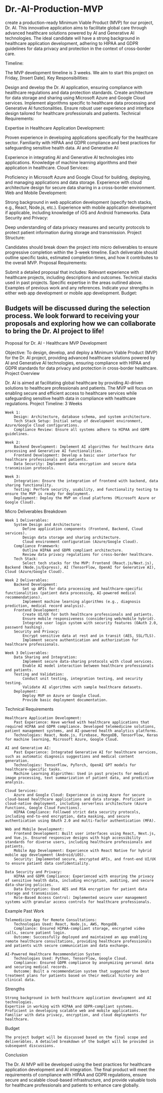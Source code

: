 # Dr.-AI-Production-MVP
create a production-ready Minimum Viable Product (MVP) for our project, Dr. AI. This innovative application aims to facilitate global care through advanced healthcare solutions powered by AI and Generative AI technologies. The ideal candidate will have a strong background in healthcare application development, adhering to HIPAA and GDPR guidelines for data privacy and protection in the context of cross-border care.

Timeline:

The MVP development timeline is 3 weeks. We aim to start this project on Friday, [Insert Date].
Key Responsibilities:

Design and develop the Dr. AI application, ensuring compliance with healthcare regulations and data protection standards.
Create architecture for data storage and sharing using Microsoft Azure and Google Cloud services.
Implement algorithms specific to healthcare data processing and Generative AI functionalities.
Ensure robust user experience and interface design tailored for healthcare professionals and patients.
Technical Requirements:

Expertise in Healthcare Application Development:

Proven experience in developing applications specifically for the healthcare sector.
Familiarity with HIPAA and GDPR compliance and best practices for safeguarding sensitive health data.
AI and Generative AI:

Experience in integrating AI and Generative AI technologies into applications.
Knowledge of machine learning algorithms and their application in healthcare.
Cloud Services:

Proficiency in Microsoft Azure and Google Cloud for building, deploying, and managing applications and data storage.
Experience with cloud architecture design for secure data sharing in a cross-border environment.
Web and Mobile Development:

Strong background in web application development (specify tech stacks, e.g., React, Node.js, etc.).
Experience with mobile application development if applicable, including knowledge of iOS and Android frameworks.
Data Security and Privacy:

Deep understanding of data privacy measures and security protocols to protect patient information during storage and transmission.
Project Structure:

Candidates should break down the project into micro deliverables to ensure progressive completion within the 3-week timeline. Each deliverable should outline specific tasks, estimated completion times, and how it contributes to the overall MVP.
Proposal Requirements:

Submit a detailed proposal that includes:
Relevant experience with healthcare projects, including descriptions and outcomes.
Technical stacks used in past projects.
Specific expertise in the areas outlined above.
Examples of previous work and any references.
Indicate your strengths in either web app development or mobile app development.
Budget:

Budgets will be discussed during the selection process.
We look forward to receiving your proposals and exploring how we can collaborate to bring the Dr. AI project to life!
----------
Proposal for Dr. AI - Healthcare MVP Development

Objective: To design, develop, and deploy a Minimum Viable Product (MVP) for the Dr. AI project, providing advanced healthcare solutions powered by AI and Generative AI technologies, ensuring compliance with HIPAA and GDPR standards for data privacy and protection in cross-border healthcare.
Project Overview

Dr. AI is aimed at facilitating global healthcare by providing AI-driven solutions to healthcare professionals and patients. The MVP will focus on enabling secure and efficient access to healthcare services while safeguarding sensitive health data in compliance with healthcare regulations.
Project Timeline: 3 Weeks

    Week 1:
        Design: Architecture, database schema, and system architecture.
        Tech Stack Setup: Initial setup of development environment, Azure/Google Cloud configurations.
        Compliance Review: Ensure all systems adhere to HIPAA and GDPR guidelines.

    Week 2:
        Backend Development: Implement AI algorithms for healthcare data processing and Generative AI functionalities.
        Frontend Development: Develop a basic user interface for healthcare professionals and patients.
        Data Security: Implement data encryption and secure data transmission protocols.

    Week 3:
        Integration: Ensure the integration of frontend with backend, data sharing functionality.
        Testing: Perform security, usability, and functionality testing to ensure the MVP is ready for deployment.
        Deployment: Deploy the MVP on cloud platforms (Microsoft Azure or Google Cloud).

Micro Deliverables Breakdown

    Week 1 Deliverables:
        System Design and Architecture:
            Define application components (Frontend, Backend, Cloud services).
            Design data storage and sharing architecture.
            Cloud environment configuration (Azure/Google Cloud).
        Compliance Framework:
            Outline HIPAA and GDPR compliant architecture.
            Review data privacy regulations for cross-border healthcare.
        Tech Stack:
            Select tech stacks for the MVP: Frontend (React.js/Next.js), Backend (Node.js/Express), AI (TensorFlow, OpenAI for Generative AI), Cloud (Azure/Google Cloud).

    Week 2 Deliverables:
        Backend Development:
            Set up APIs for data processing and healthcare-specific functionalities (patient data processing, AI-powered medical recommendations).
            Implement machine learning algorithms (e.g., diagnosis prediction, medical record analysis).
        Frontend Development:
            Create UI/UX for both healthcare professionals and patients.
            Ensure mobile responsiveness (considering web/mobile hybrid).
            Integrate user login system with security features (OAuth 2.0, password hashing).
        Security and Privacy:
            Encrypt sensitive data at rest and in transit (AES, SSL/TLS).
            Implement secure authentication and authorization for healthcare professionals.

    Week 3 Deliverables:
        Data Sharing and Integration:
            Implement secure data-sharing protocols with cloud services.
            Enable AI model interaction between healthcare professionals and patients.
        Testing and Validation:
            Conduct unit testing, integration testing, and security testing.
            Validate AI algorithms with sample healthcare datasets.
        Deployment:
            Deploy MVP on Azure or Google Cloud.
            Provide basic deployment documentation.

Technical Requirements

    Healthcare Application Development:
        Past Experience: Have worked with healthcare applications that required HIPAA and GDPR compliance. Developed telemedicine solutions, patient management systems, and AI-powered health analytics platforms.
        Technologies: React, Node.js, Firebase, MongoDB, TensorFlow, Keras for machine learning, Microsoft Azure, Google Cloud.

    AI and Generative AI:
        Past Experience: Integrated Generative AI for healthcare services, such as automatic diagnosis suggestions and medical content generation.
        Technologies: TensorFlow, PyTorch, OpenAI GPT models for healthcare-specific tasks.
        Machine Learning Algorithms: Used in past projects for medical image processing, text summarization of patient data, and predictive analysis.

    Cloud Services:
        Azure and Google Cloud: Experience in using Azure for secure cloud-based healthcare applications and data storage. Proficient in cloud-native deployment, including serverless architecture (Azure Functions, Google Cloud Functions).
        HIPAA Compliance: Followed strict data security protocols, including end-to-end encryption, data masking, and secure authentication using OAuth 2.0 and multi-factor authentication (MFA).

    Web and Mobile Development:
        Frontend Development: Built user interfaces using React, Next.js, and Vue.js. Ensured responsive designs with high accessibility standards for diverse users, including healthcare professionals and patients.
        Mobile App Development: Experience with React Native for hybrid mobile app development (Android/iOS).
        Security: Implemented secure, encrypted APIs, and front-end UI/UX to ensure patient data confidentiality.

    Data Security and Privacy:
        HIPAA and GDPR Compliance: Experienced with ensuring the privacy of sensitive health data, including encryption, auditing, and secure data-sharing policies.
        Data Encryption: Used AES and RSA encryption for patient data storage and transmission.
        Role-Based Access Control: Implemented secure user management systems with granular access controls for healthcare professionals.

Example Past Work

    Telemedicine App for Remote Consultations:
        Technologies Used: React, Node.js, AWS, MongoDB.
        Compliance: Ensured HIPAA-compliant storage, encrypted video calls, secure patient login.
        Outcome: Successfully deployed and maintained an app enabling remote healthcare consultations, providing healthcare professionals and patients with secure communication and data exchange.

    AI-Powered Healthcare Recommendation System:
        Technologies Used: Python, TensorFlow, Google Cloud.
        Compliance: Ensured GDPR compliance by anonymizing personal data and securing medical records.
        Outcome: Built a recommendation system that suggested the best treatment plans for patients based on their medical history and clinical data.

Strengths

    Strong background in both healthcare application development and AI technologies.
    Expertise in working with HIPAA and GDPR-compliant systems.
    Proficient in developing scalable web and mobile applications.
    Familiar with data privacy, encryption, and cloud deployments for healthcare.

Budget

    The project budget will be discussed based on the final scope and deliverables. A detailed breakdown of the budget will be provided in subsequent discussions.

Conclusion

The Dr. AI MVP will be developed using the best practices for healthcare application development and AI integration. The final product will meet the requirements of compliance with HIPAA and GDPR regulations, ensure secure and scalable cloud-based infrastructure, and provide valuable tools for healthcare professionals and patients to enhance care globally.
